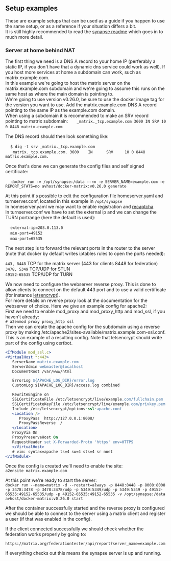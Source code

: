 ## Setup examples

These are example setups that can be used as a guide if you happen to use the same setup, or as a reference if your situation differs a bit.  
It is still highly recommended to read the [synapse readme](https://github.com/matrix-org/synapse/blob/master/README.rst) which goes in to much more detail. 

### Server at home behind NAT

The first thing we need is a DNS A record to your home IP (perferably a static IP, if you don't have that a dynamic dns service could work as well).
If you host more services at home a subdomain can work, such as matrix.example.com.  
In this example we're going to host the matrix server on the matrix.example.com subdomain and we're going to assume this runs on the same host as where the main domain is pointing to.<br />
We're going to use version v0.26.0, be sure to use the docker image tag for the version you want to use.
Add the matrix.example.com DNS A record pointing to the same IP as the example.com domain.  
When using a subdomain it is recommended to make an SRV record pointing to matrix subdomain:  
    `_matrix._tcp.example.com 3600 IN SRV 10 0 8448 matrix.example.com`  

The DNS record should then look something like:

    `$ dig -t srv _matrix._tcp.example.com`  
    `_matrix._tcp.example.com. 3600    IN      SRV     10 0 8448 matrix.example.com.`

Once that's done we can generate the config files and self signed certificate:

   ` docker run -v /opt/synapse:/data --rm -e SERVER_NAME=example.com -e REPORT_STATS=no avhost/docker-matrix:v0.26.0 generate`

At this point it's possible to edit the configuration file homeserver.yaml and turnserver.conf, located in this example in `/opt/synapse`  
In homeserver.yaml we may want to enable registration and [recaptcha](https://github.com/matrix-org/synapse/blob/master/docs/CAPTCHA_SETUP.rst)  
In turnserver.conf we have to set the external ip and we can change the TURN portrange (here the default is used):  

    `external-ip=203.0.113.0`  
    `min-port=49152`  
    `max-port=65535`

The next step is to forward the relevant ports in the router to the server (note that docker by default writes iptables rules to open the ports needed):

`443, 8448` TCP for the matrix server (443 for clients 8448 for federation)  
`3478, 5349` TCP/UDP for STUN  
`49152-65535` TCP/UDP for TURN  

We now need to configure the webserver reverse proxy. This is done to allow clients to connect on the default 443 port and to use a valid certificate (for instance [letsencrypt](https://letsencrypt.org/docs/)).  
For more details on reverse proxy look at the documentation for the webserver of choice. Here we give an example config for apache2:  
First we need to enable mod_proxy and mod_proxy_http and mod_ssl, if you haven't already:  
`# a2enmod proxy proxy_http ssl`  
Then we can create the apache config for the subdomain using a reverse proxy by making /etc/apache2/sites-available/matrix.example.com-ssl.conf.  
This is an example of a resulting config. Note that letsencrypt should write part of the config using certbot.

```apache
<IfModule mod_ssl.c>
<VirtualHost *:443>
   ServerName matrix.example.com
   ServerAdmin webmaster@localhost
   DocumentRoot /var/www/html

   ErrorLog ${APACHE_LOG_DIR}/error.log
   CustomLog ${APACHE_LOG_DIR}/access.log combined

   RewriteEngine on
   SSLCertificateFile /etc/letsencrypt/live/example.com/fullchain.pem
   SSLCertificateKeyFile /etc/letsencrypt/live/example.com/privkey.pem
   Include /etc/letsencrypt/options-ssl-apache.conf
   <Location />
      ProxyPass  http://127.0.0.1:8008/
      ProxyPassReverse  /
   </Location>
   ProxyVia On
   ProxyPreserveHost On
   RequestHeader set X-Forwarded-Proto 'https' env=HTTPS
   </VirtualHost>
   # vim: syntax=apache ts=4 sw=4 sts=4 sr noet
</IfModule>
```

Once the config is created we'll need to enable the site:  
`a2ensite matrix.example.com`

At this point we're ready to start the server:  
`docker run --name=matrix -d --restart=always -p 8448:8448 -p 8008:8008 -p 3478:3478 -p 3478:3478/udp -p 5349:5349/udp -p 5349:5349 -p 49152-65535:49152-65535/udp -p 49152-65535:49152-65535 -v /opt/synapse:/data avhost/docker-matrix:v0.26.0 start`

After the container successfully started and the reverse proxy is configured we should be able to connect to the server using a matrix client and register a user (if that was enabled in the config).

If the client connected successfully we should check whether the federation works properly by going to:

`https://matrix.org/federationtester/api/report?server_name=example.com`

If everything checks out this means the synapse server is up and running.
